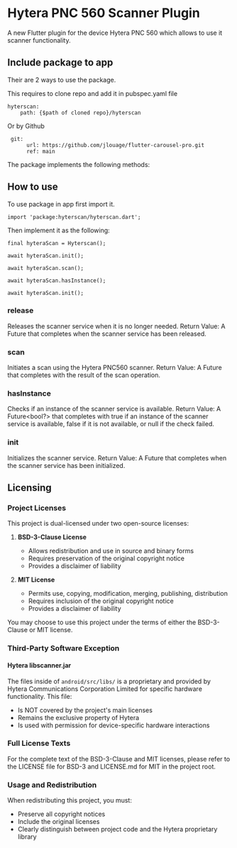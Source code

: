 # Hytera PNC 560 Scanner Plugin

A new Flutter plugin for the device Hytera PNC 560 which allows to use it scanner functionality.

## Include package to app
Their are 2 ways to use the package.

This requires to clone repo and add it in pubspec.yaml file
```
hyterscan:
    path: {$path of cloned repo}/hyterscan
```
Or by Github 
```
 git:
      url: https://github.com/jlouage/flutter-carousel-pro.git
      ref: main
```

The package implements the following methods:

## How to use 
To use package in app first import it.
```
import 'package:hyterscan/hyterscan.dart';
```
Then implement it as the following:
```
final hyteraScan = Hyterscan();

await hyteraScan.init();

await hyteraScan.scan();

await hyteraScan.hasInstance();

await hyteraScan.init();

```

### release
Releases the scanner service when it is no longer needed.
Return Value: A Future<void> that completes when the scanner service has been released.

### scan
Initiates a scan using the Hytera PNC560 scanner.
Return Value: A Future<dynamic> that completes with the result of the scan operation.

### hasInstance
Checks if an instance of the scanner service is available.
Return Value: A Future<bool?> that completes with true if an instance of the scanner service is available, false if it is not available, or null if the check failed.

### init
Initializes the scanner service.
Return Value: A Future<void> that completes when the scanner service has been initialized.


## Licensing

### Project Licenses
This project is dual-licensed under two open-source licenses:

1. **BSD-3-Clause License**
   - Allows redistribution and use in source and binary forms
   - Requires preservation of the original copyright notice
   - Provides a disclaimer of liability

2. **MIT License**
   - Permits use, copying, modification, merging, publishing, distribution
   - Requires inclusion of the original copyright notice
   - Provides a disclaimer of liability

You may choose to use this project under the terms of either the BSD-3-Clause or MIT license.

### Third-Party Software Exception

#### Hytera libscanner.jar
The files inside of `android/src/libs/` is a proprietary and provided by Hytera Communications Corporation Limited for specific hardware functionality. This file:
- Is NOT covered by the project's main licenses
- Remains the exclusive property of Hytera
- Is used with permission for device-specific hardware interactions

### Full License Texts
For the complete text of the BSD-3-Clause and MIT licenses, please refer to the LICENSE file for BSD-3 and LICENSE.md for MIT in the project root.

### Usage and Redistribution
When redistributing this project, you must:
- Preserve all copyright notices
- Include the original licenses
- Clearly distinguish between project code and the Hytera proprietary library
